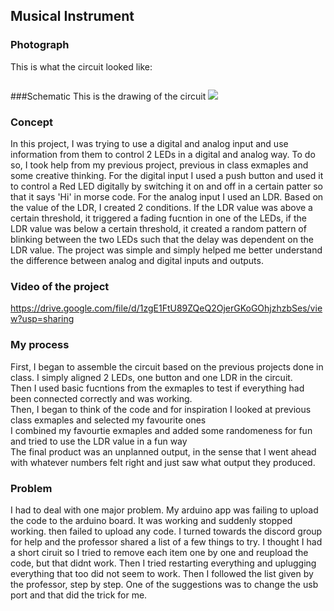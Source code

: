 
## Musical Instrument

### Photograph 
This is what the circuit looked like:

![]()

###Schematic
This is the drawing of the circuit
![](20211108_171123.jpg)

### Concept
In this project, I was trying to use a digital and analog input and use information from them to control 2 LEDs in a digital and analog way. To do so, I took help from my previous project, previous in class exmaples and some creative thinking. For the digital input I used a push button and used it to control a Red LED digitally by switching it on and off in a certain patter so that it says 'Hi' in morse code. For the analog input I used an LDR. Based on the value of the LDR, I created 2 conditions. If the LDR value was above a certain threshold, it triggered a fading fucntion in one of the LEDs, if the LDR value was below a certain threshold, it created a random pattern of blinking between the two LEDs such that the delay was dependent on the LDR value. The project was simple and simply helped me better understand the difference between analog and digital inputs and outputs.

### Video of the project 
https://drive.google.com/file/d/1zgE1FtU89ZQeQ2OjerGKoGOhjzhzbSes/view?usp=sharing

### My process
First, I began to assemble the circuit based on the previous projects done in class. I simply aligned 2 LEDs, one button and one LDR in the circuit. <br> Then I used basic fucntions from the exmaples to test if everything had been connected correctly and was working. <br>
Then, I began to think of the code and for inspiration I looked at previous class exmaples and selected my favourite ones <br>
I combined my favourtie exmaples and added some randomeness for fun and tried to use the LDR value in a fun way <br>
The final product was an unplanned output, in the sense that I went ahead with whatever numbers felt right and just saw what output they produced.

### Problem
I had to deal with one major problem. My arduino app was failing to upload the code to the arduino board. It was working and suddenly stopped working. then failed to upload any code. I turned towards the discord group for help and the professor shared a list of a few things to try. I thought I had a short ciruit so I tried to remove each item one by one and reupload the code, but that didnt work. Then I tried restarting everything and uplugging everything that too did not seem to work. Then I followed the list given by the professor, step by step. One of the suggestions was to change the usb port and that did the trick for me.



